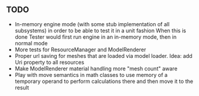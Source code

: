 ## TODO
* In-memory engine mode (with some stub implementation of all subsystems) in order to be able to test it in a unit fashion
  When this is done Tester would first run engine in an in-memory mode, then in normal mode
* More tests for ResourceManager and ModelRenderer
* Proper url saving for meshes that are loaded via model loader. Idea: add Uri property to all resources
* Make ModelRenderer material handling more "mesh count" aware
* Play with move semantics in math classes to use memory of a temporary operand to perform calculations there and then move it to the result
